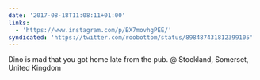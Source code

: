 ```yaml
---
date: '2017-08-18T11:08:11+01:00'
links:
  - 'https://www.instagram.com/p/BX7movhgPEE/'
syndicated: 'https://twitter.com/roobottom/status/898487431812399105'
---
```

Dino is mad that you got home late from the pub. @ Stockland, Somerset, United Kingdom 
